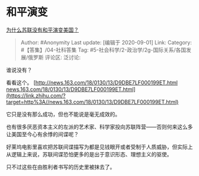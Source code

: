 # 和平演变
[为什么苏联没有和平演变美国？](https://www.zhihu.com/question/417543836/answer/1447306387)

> Author: #Anonymity
> Last update: [编辑于 2020-09-01]
> Link:
> Category: #【答集】/04-社科答集
> Tag: #5-社会科学/2-政治学/2g-国际关系/各国发展/俄罗斯
> 评论区:
> 泛讨论:

谁说没有？

看看这个。
[http://news.163.com/18/0130/13/D9DBE7LF000199ET.html​news.163.com/18/0130/13/D9DBE7LF000199ET.html](https://link.zhihu.com/?target=http%3A//news.163.com/18/0130/13/D9DBE7LF000199ET.html)

它只是没有那么成功，但也不能说是毫无成效的。

也有很多厌恶资本主义的左派的艺术家、科学家投向苏联阵营——否则何来这么多让美国至今心有余悸的间谍呢？

好莱坞电影里喜欢把苏联间谍描写为都是见钱眼开或者受制于人质威胁，但实际上从逻辑上来说，苏联间谍恐怕更多的是出于意识形态、理想主义的驱使。

只不过这些在由胜利者书写的历史里被抹去了。
